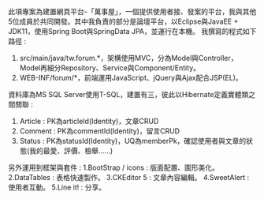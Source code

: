 此項專案為建置網頁平台-「萬事屋」，一個提供使用者接、發案的平台，我與其他5位成員於共同開發。其中我負責的部分是論壇平台，以Eclipse與JavaEE + JDK11，使用Spring Boot與SpringData JPA，並運行在本機。
我撰寫的程式如下路徑 :
  1. src/main/java/tw.forum.*，架構使用MVC，分為Model與Controller，Model再細分Repository、Service與Component/Entity。
  2. WEB-INF/forum/*，前端運用JavaScript、jQuery與Ajax配合JSP(EL)。

資料庫為MS SQL Server使用T-SQL，建置有三，彼此以Hibernate定義實體類之間關聯 :
  1. Article : PK為articleId(Identity)，文章CRUD
  2. Comment : PK為commentId(Identity)，留言CRUD
  3. Status  : PK為statusId(Identity)，UQ為memberPk，確認使用者與文章的狀態(我的最愛、評價、檢舉......)

另外運用到框架與套件 : 
  1.BootStrap / icons : 版面配置、圖形美化。
  2.DataTables : 表格快速製作。
  3.CKEditor 5 : 文章內容編輯。
  4.SweetAlert : 使用者互動。
  5.Line it! : 分享。

